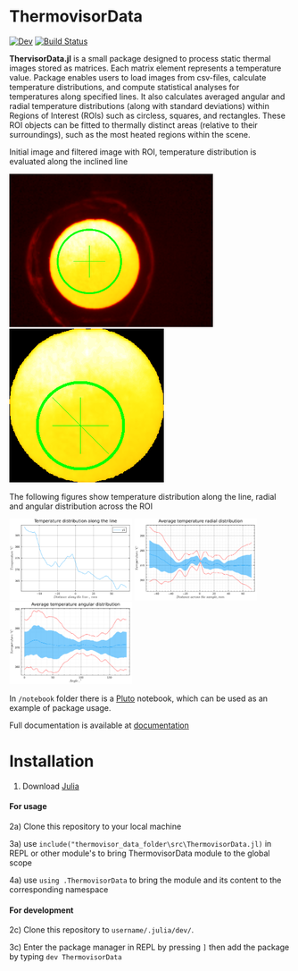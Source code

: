 # ThermovisorData
[![Dev](https://img.shields.io/badge/docs-dev-blue.svg)](https://manarom.github.io/ThermovisorData.jl)
[![Build Status](https://github.com/Manarom/ThermovisorData.jl/actions/workflows/CI.yml/badge.svg?branch=master)](https://github.com/Manarom/ThermovisorData.jl/actions/workflows/CI.yml?query=branch%3Amaster)



**ThervisorData.jl** is a small package designed to process static thermal images stored as matrices. Each matrix element represents a temperature value. Package enables users to load images from csv-files, calculate temperature distributions, and compute statistical analyses for temperatures along specified lines. It also calculates averaged angular and radial temperature distributions (along with standard deviations) within Regions of Interest (ROIs) such as circless, squares, and rectangles. These ROI objects can be fitted to thermally distinct areas (relative to their surroundings), such as the most heated regions within the scene.

Initial image and filtered image with ROI, temperature distribution is evaluated along the inclined line
<p float="left">
  <img src="./assets/initial_image.png" width="365"/>
  <img src="./assets/filtered_image_with_marker.png" /> 
</p>

The following figures show temperature distribution along the line, radial and angular distribution across the ROI
<p float="left">
  <img src="./assets/line_distrib.png" width="220"/>
  <img src="./assets/radial_distrib.png" width="220"/>
  <img src="./assets/angular_distrib.png"  width="220"/> 
</p>

 In `/notebook` folder there is a [Pluto](https://plutojl.org/) notebook, which can be used as an example of package usage.


  Full documentation is available at  [documentation](https://manarom.github.io/ThermovisorData.jl/)

# Installation 

1) Download [Julia](https://julialang.org/downloads)

#### For usage

2a) Clone this repository to your local machine 

3a) use `include("thermovisor_data_folder\src\ThermovisorData.jl)` in REPL or other module's to bring ThermovisorData module to the global scope

4a) use `using .ThermovisorData` to bring the module and its content to the corresponding namespace

#### For development

2c) Clone this repository to `username/.julia/dev/`.

3c) Enter the package manager in REPL by pressing `]`  then add the package by typing `dev ThermovisorData`
